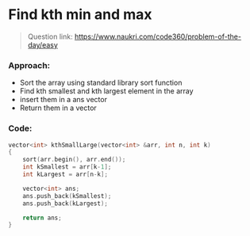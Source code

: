 # Find kth min and max

> Question link:
> https://www.naukri.com/code360/problem-of-the-day/easy

### Approach:

* Sort the array using standard library sort function 
* Find kth smallest and kth largest element in the array
* insert them in a ans vector 
* Return them in a vector

### Code:

```C++
vector<int> kthSmallLarge(vector<int> &arr, int n, int k)
{
	sort(arr.begin(), arr.end());
	int kSmallest = arr[k-1];
	int kLargest = arr[n-k];

	vector<int> ans;
	ans.push_back(kSmallest);
	ans.push_back(kLargest);

	return ans;
}
```
